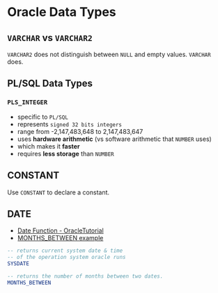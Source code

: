 # Oracle Data Types

## `VARCHAR` vs `VARCHAR2`

`VARCHAR2` does not distinguish between `NULL` and empty values. `VARCHAR` does.


## PL/SQL Data Types

### `PLS_INTEGER`

- specific to `PL/SQL`
- represents `signed 32 bits integers`
- range from -2,147,483,648 to 2,147,483,647
- uses **hardware arithmetic** (vs software arithmetic that `NUMBER` uses)
- which makes it **faster**
- requires **less storage** than `NUMBER`

## CONSTANT
Use `CONSTANT` to declare a constant.

## DATE

- [Date Function - OracleTutorial](https://www.oracletutorial.com/oracle-date-functions/)
- [MONTHS_BETWEEN example](https://www.oracletutorial.com/oracle-date-functions/oracle-months_between/)

```sql
-- returns current system date & time
-- of the operation system oracle runs
SYSDATE

-- returns the number of months between two dates.
MONTHS_BETWEEN
```
